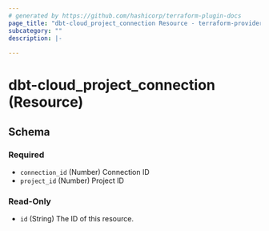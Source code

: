 ```yaml
---
# generated by https://github.com/hashicorp/terraform-plugin-docs
page_title: "dbt-cloud_project_connection Resource - terraform-provider-dbt-cloud"
subcategory: ""
description: |-
  
---
```


# dbt-cloud_project_connection (Resource)





<!-- schema generated by tfplugindocs -->
## Schema

### Required

- `connection_id` (Number) Connection ID
- `project_id` (Number) Project ID

### Read-Only

- `id` (String) The ID of this resource.



